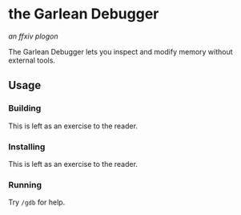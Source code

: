 # the Garlean Debugger

_an ffxiv plogon_

The Garlean Debugger lets you inspect and modify memory without external tools.

## Usage

### Building

This is left as an exercise to the reader.

### Installing

This is left as an exercise to the reader.

### Running

Try `/gdb` for help.
